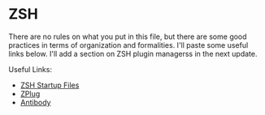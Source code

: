 # ZSH

There are no rules on what you put in this file, but there are some good practices in terms of organization and formalities. I'll paste some useful links below. I'll add a section on ZSH plugin managerss in the next update.

Useful Links:
* [ZSH Startup Files](http://zsh.sourceforge.net/Intro/intro_3.html)
* [ZPlug](https://github.com/zplug/zplugs://github.com/zplug/zplug)
* [Antibody](https://github.com/getantibody/antibody)
